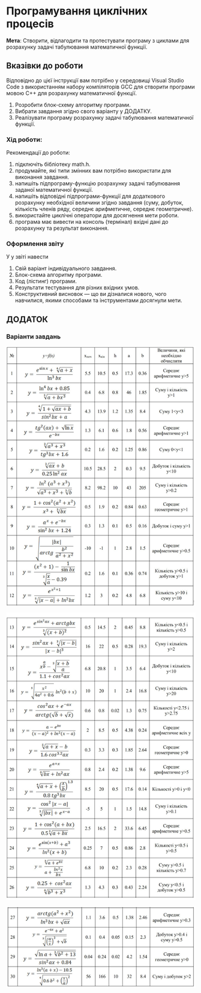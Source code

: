 # Програмування циклічних процесів
**Мета**:   Створити,   відлагодити   та   протестувати   програму  з   циклами  для розрахунку задачі табулювання математичної функції.

## Вказівки до роботи
Відповідно до цієї інструкції вам потрібно у середовищі Visual Studio Code з використанням набору компіляторів GCC для створити програми мовою C++ для розрахунку математичної функції.
1. Розробити блок-схему алгоритму програми.
2. Вибрати завдання згідно свого варіанту у ДОДАТКУ.
3. Реалізувати програму розрахунку задачі табулювання математичної функції.

### Хід роботи:
Рекомендації до роботи:
1.  підключіть бібліотеку math.h.
2. продумайте,   які   типи   змінних   вам   потрібно   використати   для   виконання завдання.
3. напишіть   підпрограму-функцію   розрахунку   задачі   табулювання   заданої математичної функції.
4. напишіть   відповідні   підпрограми-функції   для   додаткового   розрахунку необхідної величини згідно завдання (суму, добуток, кількість членів ряду, середнє арифметичне, середнє геометричне).
5. використайте циклічні оператори для досягнення мети роботи.
6. програма має вивести на консоль (термінал) вхідні дані до розрахунку та результат виконання.

### Оформлення звіту
У у звіті навести
1. Свій варіант індивідуального завдання.
2. Блок-схема алгоритму програми.
3. Код (лістинг) програми.
4. Результати тестування для різних вхідних умов.
5. Конструктивний висновок — що ви дізналися нового, чого навчилися, якими способами та інструментами досягнули мети.

## ДОДАТОК

### Варіанти завдань

![](images/TasksList1.png)

![](images/TasksList2.png)

![](images/TasksList3.png)
